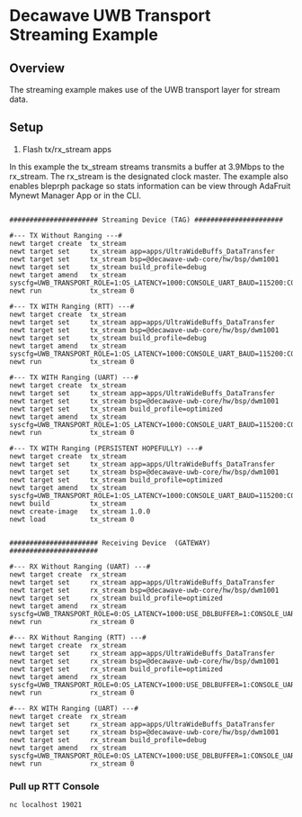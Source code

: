 <!--
#
# Licensed to the Apache Software Foundation (ASF) under one
# or more contributor license agreements.  See the NOTICE file
# distributed with this work for additional information
# regarding copyright ownership.  The ASF licenses this file
# to you under the Apache License, Version 2.0 (the
# "License"); you may not use this file except in compliance
# with the License.  You may obtain a copy of the License at
#
# http://www.apache.org/licenses/LICENSE-2.0
#
# Unless required by applicable law or agreed to in writing,
# software distributed under the License is distributed on an
# "AS IS" BASIS, WITHOUT WARRANTIES OR CONDITIONS OF ANY
#  KIND, either express or implied.  See the License for the
# specific language governing permissions and limitations
# under the License.
#
-->

# Decawave UWB Transport Streaming Example


## Overview

The streaming example makes use of the UWB transport layer for stream data.

## Setup

1. Flash tx/rx_stream apps

In this example the tx_stream streams transmits a buffer at 3.9Mbps to the rx_stream. The rx_stream is the designated clock master. The example also enables bleprph package so stats information can be view through AdaFruit Mynewt Manager App or in the CLI.


```no-highlight

###################### Streaming Device (TAG) ######################

#--- TX Without Ranging ---#
newt target create  tx_stream
newt target set     tx_stream app=apps/UltraWideBuffs_DataTransfer 
newt target set     tx_stream bsp=@decawave-uwb-core/hw/bsp/dwm1001
newt target set     tx_stream build_profile=debug
newt target amend   tx_stream syscfg=UWB_TRANSPORT_ROLE=1:OS_LATENCY=1000:CONSOLE_UART_BAUD=115200:CONSOLE_UART=1:CONSOLE_RTT=0:DW1000_SYS_STATUS_BACKTRACE_LEN=128:CONCURRENT_NRNG=0
newt run            tx_stream 0

#--- TX WITH Ranging (RTT) ---#
newt target create  tx_stream
newt target set     tx_stream app=apps/UltraWideBuffs_DataTransfer 
newt target set     tx_stream bsp=@decawave-uwb-core/hw/bsp/dwm1001
newt target set     tx_stream build_profile=debug
newt target amend   tx_stream syscfg=UWB_TRANSPORT_ROLE=1:OS_LATENCY=1000:CONSOLE_UART_BAUD=115200:CONSOLE_UART=0:CONSOLE_RTT=1:DW1000_SYS_STATUS_BACKTRACE_LEN=128:CONCURRENT_NRNG=1
newt run            tx_stream 0

#--- TX WITH Ranging (UART) ---#
newt target create  tx_stream
newt target set     tx_stream app=apps/UltraWideBuffs_DataTransfer 
newt target set     tx_stream bsp=@decawave-uwb-core/hw/bsp/dwm1001
newt target set     tx_stream build_profile=optimized
newt target amend   tx_stream syscfg=UWB_TRANSPORT_ROLE=1:OS_LATENCY=1000:CONSOLE_UART_BAUD=115200:CONSOLE_UART=1:CONSOLE_RTT=0:DW1000_SYS_STATUS_BACKTRACE_LEN=128:CONCURRENT_NRNG=1
newt run            tx_stream 0

#--- TX WITH Ranging (PERSISTENT HOPEFULLY) ---#
newt target create  tx_stream
newt target set     tx_stream app=apps/UltraWideBuffs_DataTransfer 
newt target set     tx_stream bsp=@decawave-uwb-core/hw/bsp/dwm1001
newt target set     tx_stream build_profile=optimized
newt target amend   tx_stream syscfg=UWB_TRANSPORT_ROLE=1:OS_LATENCY=1000:CONSOLE_UART_BAUD=115200:CONSOLE_UART=0:CONSOLE_RTT=1:DW1000_SYS_STATUS_BACKTRACE_LEN=128:CONCURRENT_NRNG=1
newt build          tx_stream
newt create-image   tx_stream 1.0.0
newt load           tx_stream 0


###################### Receiving Device  (GATEWAY) ######################

#--- RX Without Ranging (UART) ---#
newt target create  rx_stream
newt target set     rx_stream app=apps/UltraWideBuffs_DataTransfer 
newt target set     rx_stream bsp=@decawave-uwb-core/hw/bsp/dwm1001
newt target set     rx_stream build_profile=optimized
newt target amend   rx_stream syscfg=UWB_TRANSPORT_ROLE=0:OS_LATENCY=1000:USE_DBLBUFFER=1:CONSOLE_UART_BAUD=115200:CONSOLE_UART=1:CONSOLE_RTT=0:DW1000_SYS_STATUS_BACKTRACE_LEN=128:CONCURRENT_NRNG=0
newt run            rx_stream 0

#--- RX Without Ranging (RTT) ---#
newt target create  rx_stream
newt target set     rx_stream app=apps/UltraWideBuffs_DataTransfer 
newt target set     rx_stream bsp=@decawave-uwb-core/hw/bsp/dwm1001
newt target set     rx_stream build_profile=optimized
newt target amend   rx_stream syscfg=UWB_TRANSPORT_ROLE=0:OS_LATENCY=1000:USE_DBLBUFFER=1:CONSOLE_UART_BAUD=115200:CONSOLE_UART=0:CONSOLE_RTT=1:DW1000_SYS_STATUS_BACKTRACE_LEN=128:CONCURRENT_NRNG=0
newt run            rx_stream 0

#--- RX WITH Ranging (UART) ---#
newt target create  rx_stream
newt target set     rx_stream app=apps/UltraWideBuffs_DataTransfer 
newt target set     rx_stream bsp=@decawave-uwb-core/hw/bsp/dwm1001
newt target set     rx_stream build_profile=debug
newt target amend   rx_stream syscfg=UWB_TRANSPORT_ROLE=0:OS_LATENCY=1000:USE_DBLBUFFER=1:CONSOLE_UART_BAUD=115200:CONSOLE_UART=1:CONSOLE_RTT=0:DW1000_SYS_STATUS_BACKTRACE_LEN=128:CONCURRENT_NRNG=1
newt run            rx_stream 0

```
### Pull up RTT Console
`nc localhost 19021`
